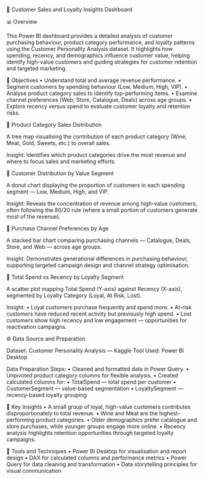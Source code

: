 🧠 Customer Sales and Loyalty Insights Dashboard

📊 Overview

This Power BI dashboard provides a detailed analysis of customer purchasing behaviour, product category performance, and loyalty patterns using the Customer Personality Analysis dataset.
It highlights how spending, recency, and demographics influence customer value, helping identify high-value customers and guiding strategies for customer retention and targeted marketing.

🎯 Objectives
	•	Understand total and average revenue performance.
	•	Segment customers by spending behaviour (Low, Medium, High, VIP).
	•	Analyse product category sales to identify top-performing items.
	•	Examine channel preferences (Web, Store, Catalogue, Deals) across age groups.
	•	Explore recency versus spend to evaluate customer loyalty and retention risks.

🍷 Product Category Sales Distribution

A tree map visualising the contribution of each product category (Wine, Meat, Gold, Sweets, etc.) to overall sales.

Insight: Identifies which product categories drive the most revenue and where to focus sales and marketing efforts.


👥 Customer Distribution by Value Segment

A donut chart displaying the proportion of customers in each spending segment — Low, Medium, High, and VIP.

Insight: Reveals the concentration of revenue among high-value customers, often following the 80/20 rule (where a small portion of customers generate most of the revenue).


🛒 Purchase Channel Preferences by Age

A stacked bar chart comparing purchasing channels — Catalogue, Deals, Store, and Web — across age groups.

Insight: Demonstrates generational differences in purchasing behaviour, supporting targeted campaign design and channel strategy optimisation.


💎 Total Spend vs Recency by Loyalty Segment

A scatter plot mapping Total Spend (Y-axis) against Recency (X-axis), segmented by Loyalty Category (Loyal, At Risk, Lost).

Insight:
	•	Loyal customers purchase frequently and spend more.
	•	At-risk customers have reduced recent activity but previously high spend.
	•	Lost customers show high recency and low engagement — opportunities for reactivation campaigns.


⚙️ Data Source and Preparation

Dataset: Customer Personality Analysis — Kaggle
Tool Used: Power BI Desktop

Data Preparation Steps:
	•	Cleaned and formatted data in Power Query.
	•	Unpivoted product category columns for flexible analysis.
	•	Created calculated columns for:
	•	TotalSpend — total spend per customer
	•	CustomerSegment — value-based segmentation
	•	LoyaltySegment — recency-based loyalty grouping


🚀 Key Insights
	•	A small group of loyal, high-value customers contributes disproportionately to total revenue.
	•	Wine and Meat are the highest-performing product categories.
	•	Older demographics prefer catalogue and store purchases, while younger groups engage more online.
	•	Recency analysis highlights retention opportunities through targeted loyalty campaigns.


🧩 Tools and Techniques
	•	Power BI Desktop for visualisation and report design
	•	DAX for calculated columns and performance metrics
	•	Power Query for data cleaning and transformation
	•	Data storytelling principles for visual communication
